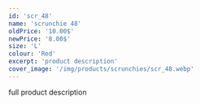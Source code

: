 ```yaml
---
id: 'scr_48'
name: 'scrunchie 48'
oldPrice: '10.00$'
newPrice: '8.00$'
size: 'L'
colour: 'Red'
excerpt: 'product description'
cover_image: '/img/products/scrunchies/scr_48.webp'
---
```

full product description
